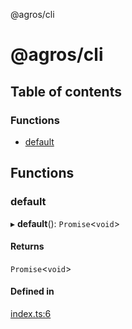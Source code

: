 @agros/cli

# @agros/cli

## Table of contents

### Functions

- [default](index.md#default)

## Functions

### <a id="default" name="default"></a> default

▸ **default**(): `Promise`<`void`\>

#### Returns

`Promise`<`void`\>

#### Defined in

[index.ts:6](https://github.com/agrosjs/agros/blob/b947880/packages/agros-cli/src/index.ts#L6)
